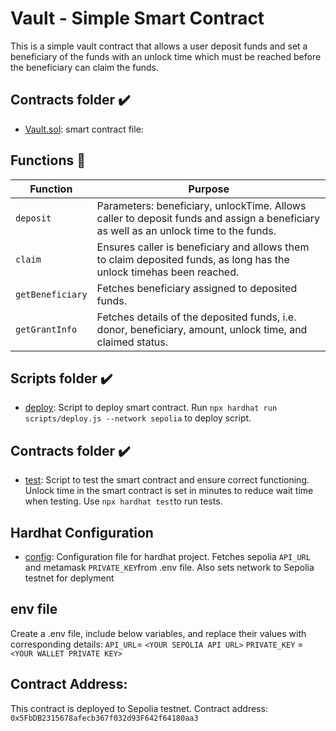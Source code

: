 # Vault - Simple Smart Contract

This is a simple vault contract that allows a user deposit funds and set a beneficiary of the funds with an unlock time which must be reached before the beneficiary can claim the funds.

## Contracts folder :heavy_check_mark:
* [Vault.sol](./contracts/Vault.sol): smart contract file:

## Functions :floppy_disk:
| Function        | Purpose
| --------------- | ---------------------
| `deposit`       | Parameters: beneficiary, unlockTime. Allows caller to deposit funds and assign a beneficiary as well as an unlock time to the funds.
| `claim`         | Ensures caller is beneficiary and allows them to claim deposited funds, as long has the unlock timehas been reached.
| `getBeneficiary`| Fetches beneficiary assigned to deposited funds.
| `getGrantInfo`  | Fetches details of the deposited funds, i.e. donor, beneficiary, amount, unlock time, and claimed status.

## Scripts folder :heavy_check_mark:
* [deploy](./scripts/deploy.js): Script to deploy smart contract. Run `npx hardhat run scripts/deploy.js --network sepolia` to deploy script.

## Contracts folder :heavy_check_mark:
* [test](./test/vault.js): Script to test the smart contract and ensure correct functioning. Unlock time in the smart contract is set in minutes to reduce wait time when testing.  Use `npx hardhat test`to run tests. 

## Hardhat Configuration
* [config](./hardhat.config.js): Configuration file for hardhat project. Fetches sepolia `API_URL` and metamask `PRIVATE_KEY`from .env file. Also sets network to Sepolia testnet for deplyment 

## env file
Create a .env file, include below variables, and replace their values with corresponding details:
`API_URL`= `<YOUR SEPOLIA API URL>`
`PRIVATE_KEY` = `<YOUR WALLET PRIVATE KEY>`

## Contract Address:
This contract is deployed to Sepolia testnet. Contract address: `0x5FbDB2315678afecb367f032d93F642f64180aa3`

